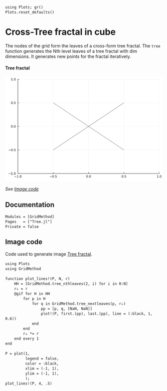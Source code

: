 ```@setup treefractal
using Plots; gr()
Plots.reset_defaults()
```

# Cross-Tree fractal in cube

  The nodes of the grid form the leaves of a cross-form tree fractal.
  The `tree` function generates the Nth level leaves of a tree fractal with dim dimensions. 
  It generates new points for the fractal iteratively.
  
#### Tree fractal

  ![Tree fractal in 2D](./assets/tree_lines.gif)

  *See [Image code](@ref)*

## Documentation

```@autodocs
Modules = [GridMethod]
Pages   = ["Tree.jl"]
Private = false
```

## Image code

Code used to generate image [Tree fractal](@ref).

```@example treefractal
using Plots
using GridMethod

function plot_lines!(P, N, r)
    HH = [GridMethod.tree_nthleaves(2, i) for i in 0:N]
    r₀ = r
    @gif for H in HH
        for p in H
            for q in GridMethod.tree_nextleaves(p, r₀)
                pp = [p, q, [NaN, NaN]]
                plot!(P, first.(pp), last.(pp), line = (:black, 1, 0.6))
            end
        end
        r₀ *= r
    end every 1
end

P = plot(1,
         legend = false,
         color = :black,
         xlim = (-1, 1),
         ylim = (-1, 1),
         );
plot_lines!(P, 4, .5)
```
